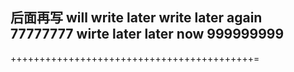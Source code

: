 后面再写
will write later
write later again 77777777
wirte later later now 999999999
-------------------------------
++++++++++++++++++++++++++++++++++++++++++=